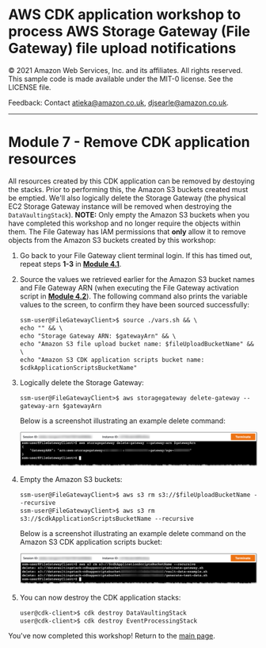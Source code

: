 # AWS CDK application workshop to process AWS Storage Gateway (File Gateway) file upload notifications

© 2021 Amazon Web Services, Inc. and its affiliates. All rights reserved. This sample code is made available under the MIT-0 license. See the LICENSE file.

Feedback: Contact atieka@amazon.co.uk, djsearle@amazon.co.uk.

---

# Module 7 - Remove CDK application resources
All resources created by this CDK application can be removed by destoying the stacks. Prior to performing this, the Amazon S3 buckets created must be emptied. We'll also logically delete the Storage Gateway (the physical EC2 Storage Gateway instance will be removed when destroying the `DataVaultingStack`). **NOTE:** Only empty the Amazon S3 buckets when you have completed this workshop and no longer require the objects within them. The File Gateway has IAM permissions that **only** allow it to remove objects from the Amazon S3 buckets created by this workshop:

1. Go back to your File Gateway client terminal login. If this has timed out, repeat steps **1-3** in [**Module 4.1**](MODULE4.md#41-log-onto-the-file-gateway-client).

2. Source the values we retrieved earlier for the Amazon S3 bucket names and File Gateway ARN (when executing the File Gateway activation script in [**Module 4.2**](MODULE4.md#42-activate-the-file-gateway)). The following command also prints the variable values to the screen, to confirm they have been sourced successfully:
    ```console
    ssm-user@FileGatewayClient>$ source ./vars.sh && \
    echo "" && \
    echo "Storage Gateway ARN: $gatewayArn" && \
    echo "Amazon S3 file upload bucket name: $fileUploadBucketName" && \
    echo "Amazon S3 CDK application scripts bucket name: $cdkApplicationScriptsBucketName" 
    ```

3. Logically delete the Storage Gateway: 
    ```console
    ssm-user@FileGatewayClient>$ aws storagegateway delete-gateway --gateway-arn $gatewayArn
    ```

    Below is a screenshot illustrating an example delete command:

    ![AWS Storage Gateway CLI delete](images/screenshots/file-gateway-aws-cli-delete.png)

4. Empty the Amazon S3 buckets:
    ```console
    ssm-user@FileGatewayClient>$ aws s3 rm s3://$fileUploadBucketName --recursive
    ssm-user@FileGatewayClient>$ aws s3 rm s3://$cdkApplicationScriptsBucketName --recursive
    ```

    Below is a screenshot illustrating an example delete command on the Amazon S3 CDK application scripts bucket:

    ![Amazon S3 CDK application scripts empty bucket](images/screenshots/s3-cdk-app-scripts-bucket-empty.png)

5. You can now destroy the CDK application stacks:
    ```console
    user@cdk-client>$ cdk destroy DataVaultingStack
    user@cdk-client>$ cdk destroy EventProcessingStack
    ```

You've now completed this workshop! Return to the [main page](README.md).